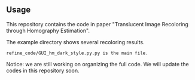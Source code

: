 ## Usage

This repository contains the code in paper "Translucent Image Recoloring through Homography Estimation".

The example directory shows several recoloring results. 

```
refine_code/GUI_hm_dark_style.py.py is the main file.
```

Notice: we are still working on organizing the full code. We will update the codes in this repository soon.